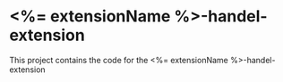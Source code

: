 # <%= extensionName %>-handel-extension
This project contains the code for the <%= extensionName %>-handel-extension